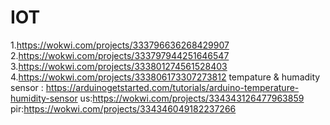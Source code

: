 # IOT
1.https://wokwi.com/projects/333796636268429907
2.https://wokwi.com/projects/333797944251646547
3.https://wokwi.com/projects/333801274561528403
4.https://wokwi.com/projects/333806173307273812
tempature & humadity sensor  : https://arduinogetstarted.com/tutorials/arduino-temperature-humidity-sensor
us:https://wokwi.com/projects/334343126477963859
pir:https://wokwi.com/projects/334346049182237266
